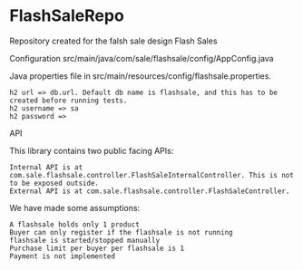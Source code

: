 # FlashSaleRepo
Repository created for the falsh sale design
Flash Sales

Configuration
    src/main/java/com/sale/flashsale/config/AppConfig.java
    
Java properties file in src/main/resources/config/flashsale.properties.


    h2 url => db.url. Default db name is flashsale, and this has to be created before running tests.
    h2 username => sa
    h2 password => 

API

This library contains two public facing APIs:

    Internal API is at com.sale.flashsale.controller.FlashSaleInternalController. This is not to be exposed outside.
    External API is at com.sale.flashsale.controller.FlashSaleController.


We have made some assumptions:

    A flashsale holds only 1 product
    Buyer can only register if the flashsale is not running
    flashsale is started/stopped manually
    Purchase limit per buyer per flashsale is 1
    Payment is not implemented

